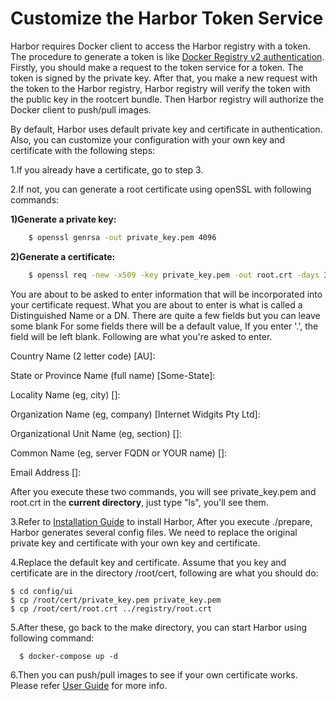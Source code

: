 # Customize the Harbor Token Service

Harbor requires Docker client to access the Harbor registry with a token. The procedure to generate a token is like [Docker Registry v2 authentication](https://github.com/docker/distribution/blob/master/docs/spec/auth/token.md). Firstly, you should make a request to the token service for a token. The token is signed by the private key. After that, you make a new request with the token to the Harbor registry, Harbor registry will verify the token with the public key in the rootcert bundle. Then Harbor registry will authorize the Docker client to push/pull images.

By default, Harbor uses default private key and certificate in authentication. Also, you can customize your configuration with your own key and certificate with the following steps:

1.If you already have a certificate, go to step 3.

2.If not, you can generate a root certificate using openSSL with following commands:
  
**1)Generate a private key:**

```sh
    $ openssl genrsa -out private_key.pem 4096    
```
   
**2)Generate a certificate:** 
```sh
    $ openssl req -new -x509 -key private_key.pem -out root.crt -days 3650
```   
You are about to be asked to enter information that will be incorporated into your certificate request.
What you are about to enter is what is called a Distinguished Name or a DN.
There are quite a few fields but you can leave some blank
For some fields there will be a default value,
If you enter '.', the field will be left blank. Following are what you're asked to enter.

Country Name (2 letter code) [AU]:

State or Province Name (full name) [Some-State]:

Locality Name (eg, city) []:

Organization Name (eg, company) [Internet Widgits Pty Ltd]:

Organizational Unit Name (eg, section) []:

Common Name (eg,  server FQDN or YOUR name) []:

Email Address []:

After you execute these two commands, you will see private_key.pem and root.crt in the **current directory**, just type "ls", you'll see them.

3.Refer to [Installation Guide](https://github.com/goharbor/harbor/blob/master/docs/installation_guide.md) to install Harbor, After you execute ./prepare, Harbor generates several config files. We need to replace the original private key and certificate with your own key and certificate.

4.Replace the default key and certificate. Assume that you key and certificate are in the directory /root/cert, following are what you should do:

```
$ cd config/ui
$ cp /root/cert/private_key.pem private_key.pem
$ cp /root/cert/root.crt ../registry/root.crt
```

5.After these, go back to the make directory, you can start Harbor using following command:
```
  $ docker-compose up -d
```

6.Then you can push/pull images to see if your own certificate works. Please refer [User Guide](https://github.com/goharbor/harbor/blob/master/docs/user_guide.md) for more info.


